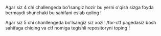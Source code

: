 Agar siz 4 chi challengeda bo'lsangiz hozir bu yerni o'qish sizga foyda bermaydi shunchaki bu sahifani eslab qoling !

Agar siz 5 chi chanllengeda bo'lsangiz siz xozir /for-ctf pagedasiz bosh sahifaga chiqing va ctf nomiga tegishli repositoryni toping !
